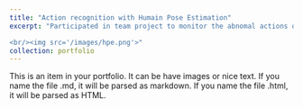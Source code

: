```yaml
---
title: "Action recognition with Humain Pose Estimation"
excerpt: "Participated in team project to monitor the abnomal actions on an airport from video surveillance. Worked on human pose estimation model to detect the human pose (e.g., dash, fall down).

<br/><img src='/images/hpe.png'>"
collection: portfolio
---
```


This is an item in your portfolio. It can be have images or nice text. If you name the file .md, it will be parsed as markdown. If you name the file .html, it will be parsed as HTML.
